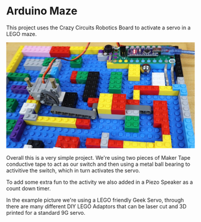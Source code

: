 # Arduino Maze

This project uses the Crazy Circuits Robotics Board to activate a servo in a LEGO maze.

![lamp diagram](https://raw.githubusercontent.com/BrownDogGadgets/CrazyCircuits/master/Projects/Arduino%20Maze/legomaze.jpg)

Overall this is a very simple project. We're using two pieces of Maker Tape conductive tape to act as our switch and then using a metal ball bearing to activitive the switch, which in turn activates the servo.

To add some extra fun to the activity we also added in a Piezo Speaker as a count down timer.

In the example picture we're using a LEGO friendly Geek Servo, through there are many different DIY LEGO Adaptors that can be laser cut and 3D printed for a standard 9G servo.
